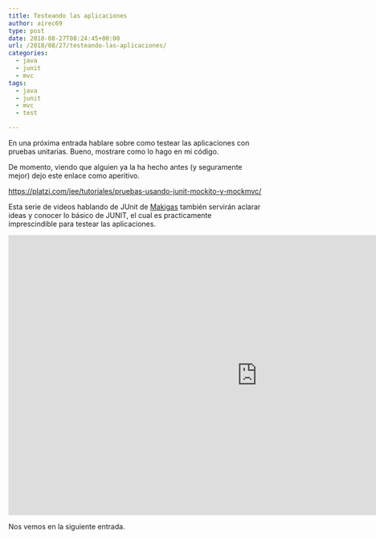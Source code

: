 ```yaml
---
title: Testeando las aplicaciones
author: airec69
type: post
date: 2018-08-27T08:24:45+00:00
url: /2018/08/27/testeando-las-aplicaciones/
categories:
  - java
  - junit
  - mvc
tags:
  - java
  - junit
  - mvc
  - test

---
```

En una próxima entrada hablare sobre como testear las aplicaciones con pruebas unitarias. Bueno, mostrare como lo hago en mi código.

De momento, viendo que alguien ya la ha hecho antes (y seguramente mejor) dejo este enlace como aperitivo.

<a href="https://platzi.com/jee/tutoriales/pruebas-usando-junit-mockito-y-mockmvc/" target="_blank" rel="noopener">https://platzi.com/jee/tutoriales/pruebas-usando-junit-mockito-y-mockmvc/</a>

Esta serie de videos hablando de JUnit de <a href="https://www.youtube.com/channel/UCQufRmIMRTLdRxTsXCh4-5w" target="_blank" rel="noopener">Makigas</a> también servirán aclarar ideas y conocer lo básico de JUNIT, el cual es practicamente imprescindible para testear las aplicaciones.

<p><iframe src="https://www.youtube.com/embed/videoseries?list=PLTd5ehIj0goML37B7s9I9iN2zhJCfxJBC" allow="autoplay; encrypted-media" allowfullscreen="" width="990" height="557" frameborder="0"></iframe></p>

Nos vemos en la siguiente entrada.